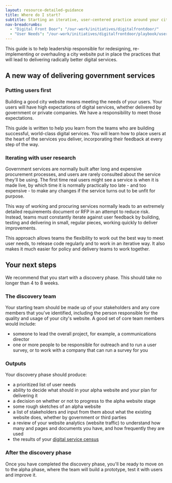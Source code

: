 ```yaml
---
layout: resource-detailed-guidance
title: Where do I start?
subtitle: Starting an iterative, user-centered practice around your city website
nav-breadcrumbs:
  - "Digital Front Door": "/our-work/initiatives/digitalfrontdoor/"
  - "User Needs": "/our-work/initiatives/digitalfrontdoor/playbook/user-needs/"
---
```


This guide is to help leadership responsible for redesigning, re-implementing or overhauling a city website put in place the practices that will lead to delivering radically better digital services.  

## A new way of delivering government services

### Putting users first

Building a good city website means meeting the needs of your users. Your users will have high expectations of digital services, whether delivered by government or private companies. We have a responsibility to meet those expectations. 

This guide is written to help you learn from the teams who are building successful, world-class digital services. You will learn how to place users at the heart of the services you deliver, incorporating their feedback at every step of the way. 

### Iterating with user research

Government services are normally built after long and expensive procurement processes, and users are rarely consulted about the service they'll be using. The first time real users might see a service is when it is made live, by which time it is normally practically too late - and too expensive - to make any changes if the service turns out to be unfit for purpose. 

This way of working and procuring services normally leads to an extremely detailed requirements document or RFP in an attempt to reduce risk. Instead, teams must constantly iterate against user feedback by building, testing and delivering in small, regular pieces, working quickly to deliver improvements.

This approach allows teams the flexibility to work out the best way to meet user needs, to release code regularly and to work in an iterative way. It also makes it much easier for policy and delivery teams to work together.

## Your next steps

We recommend that you start with a discovery phase. This should take no longer than 4 to 8 weeks. 

### The discovery team

Your starting team should be made up of your stakeholders and any core members that you've identified, including the person responsible for the quality and usage of your city's website. A good set of core team members would include:

 - someone to lead the overall project, for example, a communications director
 - one or more people to be responsible for outreach and to run a user survey, or to work with a company that can run a survey for you

### Outputs

Your discovery phase should produce:

 - a prioritized list of user needs
 - ability to decide what should in your alpha website and your plan for delivering it 
 - a decision on whether or not to progress to the alpha website stage
 - some rough sketches of an alpha website
 - a list of stakeholders and input from them about what the existing website does, whether by government or third parties 
 - a review of your website analytics (website traffic) to understand how many and pages and documents you have, and how frequently they are used
 - the results of your [digital service census](https://service-census.herokuapp.com)

### After the discovery phase

Once you have completed the discovery phase, you'll be ready to move on to the alpha phase, where the team will build a prototype, test it with users and improve it.